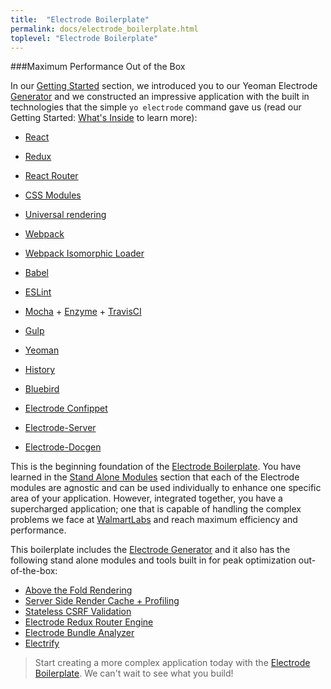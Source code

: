 ```yaml
---
title:  "Electrode Boilerplate"
permalink: docs/electrode_boilerplate.html
toplevel: "Electrode Boilerplate"
---
```


###Maximum Performance Out of the Box

In our [Getting Started](get_started.html) section, we introduced you to our Yeoman Electrode [Generator](https://github.com/electrode-io/electrode#yeoman-generator) and we constructed an impressive application with the built in technologies that the simple `yo electrode` command gave us (read our Getting Started: [What's Inside](whats_inside.html) to learn more):

*  [React](https://facebook.github.io/react/index.html)

*  [Redux](http://redux.js.org/docs/basics/UsageWithReact.html)

*  [React Router](https://github.com/ReactTraining/react-router/tree/master/docs)

*  [CSS Modules](https://github.com/css-modules/css-modules)

*  [Universal rendering](https://medium.com/@mjackson/universal-javascript-4761051b7ae9#.xjxr5yj5z)

*  [Webpack](https://webpack.github.io/docs/motivation.html)

*  [Webpack Isomorphic Loader](https://github.com/jchip/isomorphic-loader)

*  [Babel](https://babeljs.io/)

*  [ESLint](http://eslint.org/)

*  [Mocha](https://mochajs.org/) + [Enzyme](https://github.com/airbnb/enzyme) + [TravisCI](https://travis-ci.org/)

*  [Gulp](http://gulpjs.com/)

*  [Yeoman](http://yeoman.io/)

*  [History](https://www.npmjs.com/package/history)

*  [Bluebird](http://bluebirdjs.com/docs/why-promises.html)

*  [Electrode Confippet](https://github.com/electrode-io/electrode-confippet)

*  [Electrode-Server](https://github.com/electrode-io/electrode-server)

*  [Electrode-Docgen](https://github.com/electrode-io/electrode-docgen)

This is the beginning foundation of the [Electrode Boilerplate]. You have learned in the [Stand Alone Modules](stand_alone_modules.html) section that each of the Electrode modules are agnostic and can be used individually to enhance one specific area of your application. However, integrated together, you have a supercharged application; one that is capable of handling the complex problems we face at [WalmartLabs](www.walmartlabs.com) and reach maximum efficiency and performance.

This boilerplate includes the [Electrode Generator](whats_inside.html) and it also has the following stand alone modules and tools built in for peak optimization out-of-the-box:

*  [Above the Fold Rendering](above_fold_rendering.html)
*  [Server Side Render Cache + Profiling](server_side_render_cache.html)
*  [Stateless CSRF Validation](stateless_csrf_validation.html)
*  [Electrode Redux Router Engine](redux_router_engine.html)
*  [Electrode Bundle Analyzer](bundle_analyzer.html)
*  [Electrify](electrify.html)

>Start creating a more complex application today with the [Electrode Boilerplate]. We can't wait to see what you build!

[Electrode Boilerplate]: https://github.com/electrode-io/electrode#boilerplate-universal-react-node
